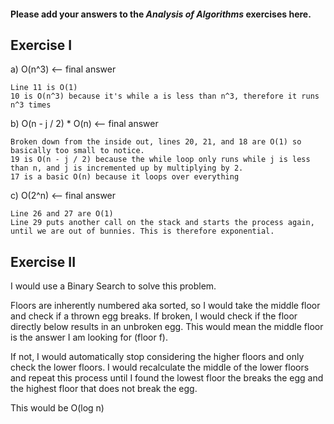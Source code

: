 #### Please add your answers to the ***Analysis of  Algorithms*** exercises here.

## Exercise I

a)
    O(n^3) <-- final answer
    
    Line 11 is O(1) 
    10 is O(n^3) because it's while a is less than n^3, therefore it runs n^3 times

b)
    O(n - j / 2) * O(n) <-- final answer

    Broken down from the inside out, lines 20, 21, and 18 are O(1) so basically too small to notice. 
    19 is O(n - j / 2) because the while loop only runs while j is less than n, and j is incremented up by multiplying by 2.
    17 is a basic O(n) because it loops over everything

c)
    O(2^n) <-- final answer

    Line 26 and 27 are O(1)
    Line 29 puts another call on the stack and starts the process again, until we are out of bunnies. This is therefore exponential.

## Exercise II

I would use a Binary Search to solve this problem.

Floors are inherently numbered aka sorted, so I would take the middle floor and check if a thrown egg breaks. If broken, I would check if the floor directly below results in an unbroken egg. This would mean the middle floor is the answer I am looking for (floor f). 

If not, I would automatically stop considering the higher floors and only check the lower floors. I would recalculate the middle of the lower floors and repeat this process until I found the lowest floor the breaks the egg and the highest floor that does not break the egg.

This would be O(log n)